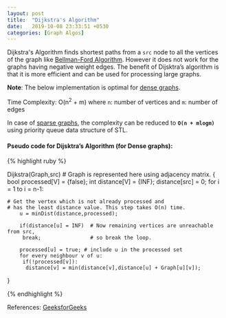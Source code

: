 ```yaml
---
layout: post
title:  "Dijkstra's Algorithm"
date:   2019-10-08 23:33:51 +0530
categories: [Graph Algos]
---
```


Dijkstra's Algorithm finds shortest paths from a `src` node to all the vertices of the graph like [Bellman-Ford Algorithm][bf]. However it does not work for the graphs having negative weight edges. The benefit of Dijsktra’s algorithm
is that it is more efficient and can be used for processing large graphs.

**Note**: The below implementation is optimal for [dense graphs][dg].

Time Complexity: O(n<sup>2</sup> + m)
where `n`: number of vertices and `m`: number of edges

In case of [sparse graphs][sg], the complexity can be reduced to **`O(n + mlogm)`** using priority queue data structure of STL.

#### Pseudo code for Dijsktra’s Algorithm (for Dense graphs):

{% highlight ruby %}

Dijkstra(Graph,src) # Graph is represented here using adjacency matrix. 
{
	bool processed[V] = {false};
	int distance[V] = {INF};
	distance[src] = 0;
	for i = 1 to i = n-1:
	
	# Get the vertex which is not already processed and 
	# has the least distance value. This step takes O(n) time.
		u = minDist(distance,processed); 
		
		if(distance[u] = INF)  # Now remaining vertices are unreachable from src,
		 break;				   # so break the loop.
		 
		processed[u] = true; # include u in the processed set
		for every neighbour v of u:
		 if(!processed[v]):
		  distance[v] = min(distance[v],distance[u] + Graph[u][v]);		  
}
			

{% endhighlight %}

References: [GeeksforGeeks][gfg]

[bf]: https://devyash17.github.io/graph%20algos/2019/10/06/bellman-ford-algorithm.html
[dg]: https://en.wikipedia.org/wiki/Dense_graph
[sg]: https://xlinux.nist.gov/dads/HTML/sparsegraph.html
[gfg]: https://www.geeksforgeeks.org/dijkstras-shortest-path-algorithm-greedy-algo-7/